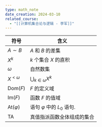 ```yaml
---
type: math_note
date_creation: 2024-03-10
related_course:
  - "[[计算机集合论与逻辑 - 李军]]"
---
```


| 符号                     | 含义                                      |
| ---------------------- | --------------------------------------- |
| $A\sim B$              | $A$ 和 $B$ 的差集                           |
| $X^k$                  | $k$ 个集合 $X$ 的直积                         |
| $\omega$               | 自然数集                                    |
| $X^{<\omega}$          | $\displaystyle\bigcup_{k\in \omega}X^k$ |
| $\mathrm{Dom}(F)$      | $F$ 的定义域                                |
| $\mathrm{Im}(F)$       | 函数 $F$ 的值域                              |
| $\mathrm{At}(\varphi)$ | 语句 $\varphi$ 中的 $L_0$ 语句.               |
| $\mathrm{TA}$          | 真值指派函数全体组成的集合                           |

